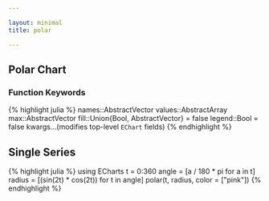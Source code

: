 ```yaml
---

layout: minimal
title: polar

---
```


## Polar Chart

### Function Keywords
{% highlight julia %}
names::AbstractVector
values::AbstractArray
max::AbstractVector
fill::Union{Bool, AbstractVector} = false
legend::Bool = false
kwargs...(modifies top-level `EChart` fields)
{% endhighlight %}

## Single Series
{% highlight julia %}
using ECharts
t = 0:360
angle = [a / 180 * pi for a in t]
radius = [(sin(2t) * cos(2t)) for t in angle]
polar(t, radius, color = ["pink"])
{% endhighlight %}

<div id="polar1" style="height:400px;width:800px;"></div>
<script type="text/javascript">
    // Initialize after dom ready
    var myChart = echarts.init(document.getElementById("polar1"));

    // Load data into the ECharts instance
    myChart.setOption({"radiusAxis":{"splitNumber":5,"scale":false,"minInterval":0,"min":0,"triggerEvent":false,"polarIndex":0,"inverse":false,"nameLocation":"start","nameGap":15,"silent":true,"type":"value"},"ec_charttype":"polar","series":[{"name":"Series 1","yAxisIndex":0,"xAxisIndex":0,"data":[[0.0,0.0],[0.03487823687206265,1.0],[0.06958655048003272,2.0],[0.10395584540887964,3.0],[0.13781867790849958,4.0],[0.17101007166283433,5.0],[0.2033683215379001,6.0],[0.2347357813929454,7.0],[0.26495963211660245,8.0],[0.2938926261462365,9.0],[0.3213938048432697,10.0],[0.3473291852294986,11.0],[0.37157241273869707,12.0],[0.394005376803361,13.0],[0.41451878627752087,14.0],[0.4330127018922193,15.0],[0.44939702314958346,16.0],[0.4635919272833937,17.0],[0.4755282581475768,18.0],[0.48514786313799824,19.0],[0.49240387650610395,20.0],[0.4972609476841367,21.0],[0.4996954135095479,22.0],[0.4996954135095479,23.0],[0.49726094768413664,24.0],[0.49240387650610407,25.0],[0.48514786313799824,26.0],[0.4755282581475768,27.0],[0.4635919272833937,28.0],[0.4493970231495835,29.0],[0.4330127018922194,30.0],[0.41451878627752087,31.0],[0.39400537680336106,32.0],[0.37157241273869723,33.0],[0.34732918522949874,34.0],[0.32139380484326974,35.0],[0.29389262614623657,36.0],[0.26495963211660245,37.0],[0.23473578139294535,38.0],[0.20336832153790002,39.0],[0.1710100716628344,40.0],[0.1378186779084996,41.0],[0.10395584540887964,42.0],[0.06958655048003265,43.0],[0.03487823687206276,44.0],[6.123233995736766e-17,45.0],[-0.034878236872062415,46.0],[-0.06958655048003275,47.0],[-0.10395584540887953,48.0],[-0.1378186779084993,49.0],[-0.17101007166283433,50.0],[-0.2033683215378999,51.0],[-0.23473578139294524,52.0],[-0.26495963211660234,53.0],[-0.2938926261462365,54.0],[-0.3213938048432697,55.0],[-0.3473291852294987,56.0],[-0.37157241273869707,57.0],[-0.39400537680336106,58.0],[-0.4145187862775207,59.0],[-0.4330127018922192,60.0],[-0.4493970231495834,61.0],[-0.4635919272833936,62.0],[-0.4755282581475767,63.0],[-0.4851478631379983,64.0],[-0.49240387650610407,65.0],[-0.4972609476841366,66.0],[-0.4996954135095479,67.0],[-0.4996954135095479,68.0],[-0.4972609476841366,69.0],[-0.49240387650610407,70.0],[-0.4851478631379983,71.0],[-0.4755282581475768,72.0],[-0.4635919272833937,73.0],[-0.44939702314958346,74.0],[-0.4330127018922193,75.0],[-0.4145187862775208,76.0],[-0.3940053768033611,77.0],[-0.371572412738697,78.0],[-0.3473291852294988,79.0],[-0.3213938048432698,80.0],[-0.2938926261462366,81.0],[-0.2649596321166025,82.0],[-0.2347357813929454,83.0],[-0.2033683215379001,84.0],[-0.17101007166283472,85.0],[-0.13781867790849947,86.0],[-0.10395584540887992,87.0],[-0.06958655048003294,88.0],[-0.034878236872062825,89.0],[-1.2246467991473532e-16,90.0],[0.03487823687206258,91.0],[0.06958655048003226,92.0],[0.10395584540887969,93.0],[0.13781867790849966,94.0],[0.17101007166283447,95.0],[0.20336832153789985,96.0],[0.23473578139294518,97.0],[0.26495963211660195,98.0],[0.29389262614623685,99.0],[0.3213938048432696,100.0],[0.3473291852294986,101.0],[0.37157241273869684,102.0],[0.39400537680336073,103.0],[0.41451878627752065,104.0],[0.4330127018922194,105.0],[0.4493970231495834,106.0],[0.4635919272833936,107.0],[0.4755282581475767,108.0],[0.48514786313799807,109.0],[0.492403876506104,110.0],[0.4972609476841367,111.0],[0.4996954135095479,112.0],[0.4996954135095478,113.0],[0.4972609476841367,114.0],[0.49240387650610407,115.0],[0.4851478631379982,116.0],[0.4755282581475768,117.0],[0.4635919272833939,118.0],[0.4493970231495835,119.0],[0.43301270189221963,120.0],[0.41451878627752087,121.0],[0.3940053768033612,122.0],[0.37157241273869707,123.0],[0.34732918522949885,124.0],[0.32139380484327024,125.0],[0.2938926261462367,126.0],[0.26495963211660223,127.0],[0.23473578139294546,128.0],[0.20336832153790052,129.0],[0.17101007166283433,130.0],[0.13781867790849997,131.0],[0.10395584540888042,132.0],[0.069586550480033,133.0],[0.03487823687206244,134.0],[1.8369701987210297e-16,135.0],[-0.034878236872062075,136.0],[-0.06958655048003265,137.0],[-0.10395584540888006,138.0],[-0.1378186779084996,139.0],[-0.171010071662834,140.0],[-0.2033683215379002,141.0],[-0.23473578139294515,142.0],[-0.26495963211660184,143.0],[-0.2938926261462364,144.0],[-0.3213938048432699,145.0],[-0.34732918522949857,146.0],[-0.3715724127386968,147.0],[-0.394005376803361,148.0],[-0.4145187862775206,149.0],[-0.4330127018922194,150.0],[-0.4493970231495833,151.0],[-0.4635919272833938,152.0],[-0.4755282581475767,153.0],[-0.4851478631379981,154.0],[-0.492403876506104,155.0],[-0.4972609476841367,156.0],[-0.4996954135095478,157.0],[-0.4996954135095479,158.0],[-0.49726094768413676,159.0],[-0.49240387650610407,160.0],[-0.4851478631379982,161.0],[-0.47552825814757693,162.0],[-0.463591927283394,163.0],[-0.44939702314958346,164.0],[-0.4330127018922196,165.0],[-0.41451878627752087,166.0],[-0.39400537680336123,167.0],[-0.3715724127386971,168.0],[-0.3473291852294989,169.0],[-0.32139380484327024,170.0],[-0.29389262614623674,171.0],[-0.26495963211660223,172.0],[-0.23473578139294554,173.0],[-0.2033683215379006,174.0],[-0.17101007166283438,175.0],[-0.13781867790850003,176.0],[-0.10395584540888049,177.0],[-0.06958655048003305,178.0],[-0.034878236872062506,179.0],[-2.4492935982947064e-16,180.0],[0.03487823687206201,181.0],[0.06958655048003258,182.0],[0.10395584540887913,183.0],[0.1378186779084987,184.0],[0.17101007166283394,185.0],[0.20336832153790013,186.0],[0.23473578139294585,187.0],[0.2649596321166026,188.0],[0.29389262614623635,189.0],[0.32139380484326985,190.0],[0.3473291852294985,191.0],[0.37157241273869673,192.0],[0.39400537680336095,193.0],[0.4145187862775206,194.0],[0.4330127018922189,195.0],[0.44939702314958296,196.0],[0.4635919272833937,197.0],[0.475528258147577,198.0],[0.48514786313799824,199.0],[0.49240387650610395,200.0],[0.4972609476841367,201.0],[0.4996954135095479,202.0],[0.4996954135095479,203.0],[0.4972609476841368,204.0],[0.49240387650610407,205.0],[0.4851478631379984,206.0],[0.47552825814757715,207.0],[0.4635919272833939,208.0],[0.44939702314958313,209.0],[0.4330127018922192,210.0],[0.41451878627752087,211.0],[0.3940053768033613,212.0],[0.3715724127386971,213.0],[0.3473291852294989,214.0],[0.3213938048432703,215.0],[0.29389262614623685,216.0],[0.26495963211660306,217.0],[0.23473578139294637,218.0],[0.20336832153790063,219.0],[0.17101007166283444,220.0],[0.13781867790849922,221.0],[0.10395584540887966,222.0],[0.06958655048003312,223.0],[0.03487823687206256,224.0],[3.061616997868383e-16,225.0],[-0.03487823687206195,226.0],[-0.06958655048003252,227.0],[-0.10395584540887907,228.0],[-0.1378186779084986,229.0],[-0.17101007166283388,230.0],[-0.20336832153790088,231.0],[-0.2347357813929458,232.0],[-0.26495963211660256,233.0],[-0.2938926261462363,234.0],[-0.3213938048432691,235.0],[-0.34732918522949785,236.0],[-0.3715724127386973,237.0],[-0.3940053768033609,238.0],[-0.41451878627752053,239.0],[-0.4330127018922189,240.0],[-0.44939702314958285,241.0],[-0.4635919272833937,242.0],[-0.4755282581475767,243.0],[-0.48514786313799807,244.0],[-0.4924038765061041,245.0],[-0.49726094768413676,246.0],[-0.4996954135095478,247.0],[-0.4996954135095479,248.0],[-0.49726094768413676,249.0],[-0.4924038765061043,250.0],[-0.4851478631379982,251.0],[-0.4755282581475769,252.0],[-0.463591927283394,253.0],[-0.44939702314958324,254.0],[-0.43301270189221924,255.0],[-0.4145187862775209,256.0],[-0.3940053768033613,257.0],[-0.37157241273869773,258.0],[-0.3473291852294983,259.0],[-0.3213938048432697,260.0],[-0.29389262614623685,261.0],[-0.2649596321166031,262.0],[-0.23473578139294643,263.0],[-0.20336832153790152,264.0],[-0.1710100716628345,265.0],[-0.13781867790850014,266.0],[-0.10395584540887887,267.0],[-0.0695865504800323,268.0],[-0.03487823687206262,269.0],[-3.6739403974420594e-16,270.0],[0.03487823687206189,271.0],[0.06958655048003158,272.0],[0.10395584540887816,273.0],[0.13781867790849942,274.0],[0.1710100716628338,275.0],[0.20336832153790083,276.0],[0.23473578139294574,277.0],[0.2649596321166025,278.0],[0.29389262614623624,279.0],[0.32139380484326907,280.0],[0.3473291852294978,281.0],[0.37157241273869723,282.0],[0.39400537680336084,283.0],[0.41451878627752053,284.0],[0.43301270189221885,285.0],[0.4493970231495829,286.0],[0.4635919272833937,287.0],[0.47552825814757665,288.0],[0.485147863137998,289.0],[0.4924038765061042,290.0],[0.4972609476841367,291.0],[0.4996954135095479,292.0],[0.4996954135095479,293.0],[0.49726094768413676,294.0],[0.49240387650610423,295.0],[0.4851478631379983,296.0],[0.47552825814757693,297.0],[0.463591927283394,298.0],[0.44939702314958324,299.0],[0.4330127018922192,300.0],[0.414518786277521,301.0],[0.39400537680336134,302.0],[0.37157241273869784,303.0],[0.34732918522949835,304.0],[0.32139380484326974,305.0],[0.2938926261462369,306.0],[0.26495963211660317,307.0],[0.23473578139294646,308.0],[0.20336832153790158,309.0],[0.17101007166283458,310.0],[0.1378186779085002,311.0],[0.10395584540887894,312.0],[0.06958655048003237,313.0],[0.034878236872062686,314.0],[4.286263797015736e-16,315.0],[-0.03487823687206183,316.0],[-0.06958655048003151,317.0],[-0.10395584540887809,318.0],[-0.13781867790849936,319.0],[-0.17101007166283377,320.0],[-0.20336832153790077,321.0],[-0.23473578139294568,322.0],[-0.26495963211660245,323.0],[-0.29389262614623624,324.0],[-0.321393804843269,325.0],[-0.3473291852294978,326.0],[-0.37157241273869723,327.0],[-0.39400537680336084,328.0],[-0.4145187862775205,329.0],[-0.4330127018922188,330.0],[-0.4493970231495829,331.0],[-0.4635919272833937,332.0],[-0.47552825814757665,333.0],[-0.485147863137998,334.0],[-0.49240387650610407,335.0],[-0.4972609476841367,336.0],[-0.49969541350954777,337.0],[-0.4996954135095478,338.0],[-0.49726094768413676,339.0],[-0.49240387650610434,340.0],[-0.48514786313799824,341.0],[-0.4755282581475769,342.0],[-0.46359192728339405,343.0],[-0.44939702314958335,344.0],[-0.43301270189221924,345.0],[-0.414518786277521,346.0],[-0.3940053768033614,347.0],[-0.37157241273869784,348.0],[-0.3473291852294984,349.0],[-0.32139380484326974,350.0],[-0.29389262614623696,351.0],[-0.2649596321166033,352.0],[-0.2347357813929465,353.0],[-0.20336832153790163,354.0],[-0.17101007166283463,355.0],[-0.13781867790850028,356.0],[-0.10395584540887899,357.0],[-0.06958655048003243,358.0],[-0.03487823687206275,359.0],[-4.898587196589413e-16,360.0]],"smooth":false,"showSymbol":false,"type":"line","coordinateSystem":"polar"}],"toolbox":{"feature":{},"orient":"vertical","itemSize":15,"height":"auto","zlevel":0,"z":2,"itemGap":20,"right":"auto","top":"center","width":"auto","show":false,"showTitle":true},"ec_width":800,"ec_height":400,"polar":[{"zlevel":0,"center":["50%","50%"],"z":2}],"grid":[{"height":"auto","show":false,"width":"auto","backgroundColor":"transparent"}],"angleAxis":{"splitNumber":12,"minInterval":0,"startAngle":0,"max":"auto","min":"auto","clockwise":true,"polarIndex":0,"type":"value","scale":false,"silent":true},"title":[{"left":"left","borderColor":"transparent","bottom":"auto","padding":5,"zlevel":0,"borderWidth":1,"target":"blank","z":2,"itemGap":5,"shadowOffsetY":0,"shadowOffsetX":0,"right":"auto","top":"auto","subtarget":"blank","show":true}],"color":["pink"]});
</script>
